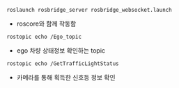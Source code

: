 `roslaunch rosbridge_server rosbridge_websocket.launch`

- roscore와 함께 작동함

`rostopic echo /Ego_topic`

- ego 차량 상태정보 확인하는 topic

`rostopic echo /GetTrafficLightStatus`

- 카메라를 통해 획득한 신호등 정보 확인
